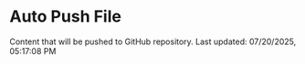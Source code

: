 # Auto Push File

Content that will be pushed to GitHub repository.
Last updated: 07/20/2025, 05:17:08 PM